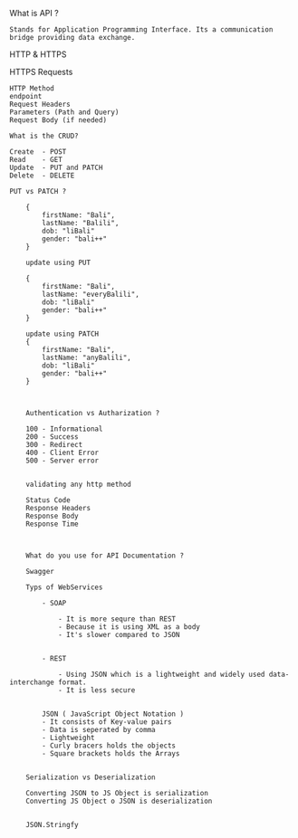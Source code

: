 What is API ?
	
	Stands for Application Programming Interface. Its a communication bridge providing data exchange.

HTTP & HTTPS


HTTPS Requests

	HTTP Method
	endpoint
	Request Headers
	Parameters (Path and Query)
	Request Body (if needed)

	What is the CRUD?

	Create 	- POST
	Read	- GET
	Update 	- PUT and PATCH
	Delete	- DELETE

	PUT vs PATCH ?

		{
			firstName: "Bali",
			lastName: "Balili",
			dob: "liBali"
			gender: "bali++"
		}

		update using PUT

		{
			firstName: "Bali",
			lastName: "everyBalili",
			dob: "liBali"
			gender: "bali++"
		}

		update using PATCH
		{
			firstName: "Bali",
			lastName: "anyBalili",
			dob: "liBali"
			gender: "bali++"
		}



		Authentication vs Autharization ?

		100 - Informational
		200 - Success
		300 - Redirect
		400 - Client Error
		500 - Server error


		validating any http method

		Status Code
		Response Headers
		Response Body
		Response Time



		What do you use for API Documentation ?

		Swagger

		Typs of WebServices

			- SOAP

				- It is more sequre than REST
				- Because it is using XML as a body
				- It's slower compared to JSON


			- REST

				- Using JSON which is a lightweight and widely used data-interchange format.
				- It is less secure


			JSON ( JavaScript Object Notation )
			- It consists of Key-value pairs
			- Data is seperated by comma
			- Lightweight
			- Curly bracers holds the objects
			- Square brackets holds the Arrays


		Serialization vs Deserialization

		Converting JSON to JS Object is serialization
		Converting JS Object o JSON is deserialization


		JSON.Stringfy